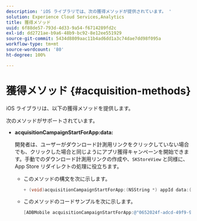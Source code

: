 ```yaml
---
description: 'iOS ライブラリでは、次の獲得メソッドが提供されています。 '
solution: Experience Cloud Services,Analytics
title: 獲得メソッド
uuid: 6f88de57-793d-4d33-9a54-f6714289fd2c
exl-id: dd2721ae-b9a6-48b9-bc92-8e12ee551929
source-git-commit: 5434d8809aac11b4ad6dd1a3c74dae7dd98f095a
workflow-type: tm+mt
source-wordcount: '80'
ht-degree: 100%

---
```


# 獲得メソッド {#acquisition-methods}

iOS ライブラリは、以下の獲得メソッドを提供します。

次のメソッドがサポートされています。

* **acquisitionCampaignStartForApp:data:**

   開発者は、ユーザーがダウンロード計測用リンクをクリックしていない場合でも、クリックした場合と同じようにアプリ獲得キャンペーンを開始できます。手動でのダウンロード計測用リンクの作成や、`SKStoreView` と同様に、App Store リダイレクトの処理に役立ちます。

   * このメソッドの構文を次に示します。

      ```objective-c
      + (void)acquisitionCampaignStartForApp:(NSString *) appId data:(NSDictionary *)data; 
      ```

   * このメソッドのコードサンプルを次に示します。

      ```objective-c
      [ADBMobile acquisitionCampaignStartForApp:@"0652024f-adcd-49f9-9bd7-2552a4564d2f" data:@{@"custom.key":@"value"}]; 
      ```
